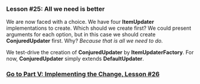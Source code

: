 ### Lesson #25: All we need is better
We are now faced with a choice.  We have four **ItemUpdater** implementations to create.  Which should we create first?  We could present arguments for each option, but in this case we should create **ConjuredUpdater** first.  Why?  *Because that is all we need to do.*

We test-drive the creation of **ConjuredUpdater** by **ItemUpdaterFactory**.  For now, **ConjuredUpdater** simply extends **DefaultUpdater**.
### [Go to Part V: Implementing the Change, Lesson #26](https://github.com/d215steinberg/GildedRose-Java/tree/Lesson%2326)
